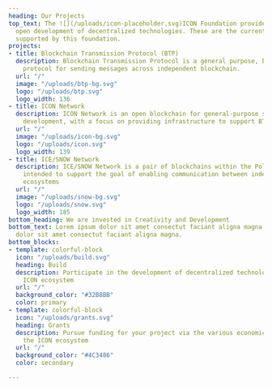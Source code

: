 ```yaml
---
heading: Our Projects
top_text: The ![](/uploads/icon-placeholder.svg)ICON Foundation provides support for
  open development of decentralized technologies. These are the current main ![](/uploads/icon-placeholder.svg)projects
  supported by this foundation.
projects:
- title: Blockchain Transmission Protocol (BTP)
  description: Blockchain Transmission Protocol is a general purpose, blockchain-agnostic
    protocol for sending messages across independent blockchain.
  url: "/"
  image: "/uploads/btp-bg.svg"
  logo: "/uploads/btp.svg"
  logo_width: 136
- title: ICON Network
  description: ICON Network is an open blockchain for general-purpose smart contract
    development, with a focus on providing infrastructure to support BTP.
  url: "/"
  image: "/uploads/icon-bg.svg"
  logo: "/uploads/icon.svg"
  logo_width: 139
- title: ICE/SNOW Network
  description: ICE/SNOW Network is a pair of blockchains within the Polkadot ecosystem
    intended to support the goal of enabling communication between independent blockchain
    ecosystems
  url: "/"
  image: "/uploads/snow-bg.svg"
  logo: "/uploads/snow.svg"
  logo_width: 185
bottom_heading: We are invested in Creativity and Development
bottom_text: Lorem ipsum dolor sit amet consectut faciant aligna magna lorem ipsum
  dolor sit amet consectut faciant aligna magna.
bottom_blocks:
- template: colorful-block
  icon: "/uploads/build.svg"
  heading: Build
  description: Participate in the development of decentralized technologies with the
    ICON ecosystem
  url: "/"
  background_color: "#32B8BB"
  color: primary
- template: colorful-block
  icon: "/uploads/grants.svg"
  heading: Grants
  description: Pursue funding for your project via the various economic programs in
    the ICON ecosystem
  url: "/"
  background_color: "#4C3486"
  color: secondary

---
```

